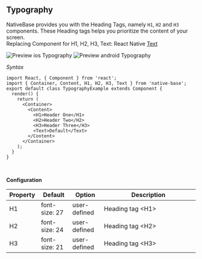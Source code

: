 ## Typography

NativeBase provides you with the Heading Tags, namely <code>H1</code>, <code>H2</code> and <code>H3</code> components. These Heading tags helps you prioritize the content of your screen.<br />
Replacing Component for H1, H2, H3, Text: React Native [Text](http://facebook.github.io/react-native/docs/text.html) <br />

![Preview ios Typography](https://github.com/GeekyAnts/NativeBase-KitchenSink/raw/v2.2.0/screenshots/ios/typography.png)
![Preview android Typography](https://github.com/GeekyAnts/NativeBase-KitchenSink/raw/v2.2.0/screenshots/android/typography.png)


*Syntax*

<pre class="line-numbers"><code class="language-jsx">import React, { Component } from 'react';
import { Container, Content, H1, H2, H3, Text } from 'native-base';
export default class TypographyExample extends Component {
  render() {
    return (
      &lt;Container>
        &lt;Content>
          &lt;H1>Header One&lt;/H1>
          &lt;H2>Header Two&lt;/H2>
          &lt;H3>Header Three&lt;/H3>
          &lt;Text>Default&lt;/Text>
        &lt;/Content>
      &lt;/Container>
    );
  }
}</code></pre><br />


**Configuration**
<table class="table table-bordered">
        <thead>
            <tr>
                <th>Property</th>
                <th>Default</th>
                <th>Option</th>
                <th width="50%">Description</th>
            </tr>
        </thead>
        <tbody>
            <tr>
                <td>H1</td>
                <td>font-size: 27</td>
                <td>user-defined</td>
                <td>Heading tag &lt;H1></td>
            </tr>
            <tr>
                <td>H2</td>
                <td>font-size: 24</td>
                <td>user-defined</td>
                <td>Heading tag &lt;H2></td>
            </tr>
            <tr>
                <td>H3</td>
                <td>font-size: 21</td>
                <td>user-defined</td>
                <td>Heading tag &lt;H3></td>
            </tr>
        </tbody>
    </table><br />

